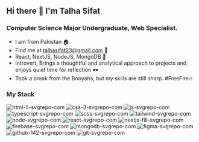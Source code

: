 ## Hi there 👋 I'm Talha Sifat
### Computer Science Major Undergraduate, Web Specialist.

- I am from Pakistan 🏠
- Find me at talhasifat23@gmail.com 📧
- React, NextJS, NodeJS, MongoDB 🌟
- Introvert, Brings a thoughtful and analytical approach to projects and enjoys quiet time for reflection 🕶
- Took a break from the Booyahs, but my skills are still sharp. #FreeFire🔥


### My Stack
![html-5-svgrepo-com](https://github.com/user-attachments/assets/72cac77e-bad6-4a36-86ab-cf096d31aeb2) ![css-3-svgrepo-com](https://github.com/user-attachments/assets/e5401687-3e78-4a9b-81af-a95ba6837d26) ![js-svgrepo-com](https://github.com/user-attachments/assets/1591001b-59fa-467b-a3c7-059a850f03f5) ![typescript-svgrepo-com](https://github.com/user-attachments/assets/729a1e12-63a7-4487-9e91-1513000656cb) ![scss-svgrepo-com](https://github.com/user-attachments/assets/0e95d3a4-4043-447b-a068-f50b019f9f91) ![tailwind-svgrepo-com](https://github.com/user-attachments/assets/912893d9-4ee8-4956-93f3-419c1267262f) ![node-svgrepo-com](https://github.com/user-attachments/assets/21918b81-5af0-4bb0-91c0-484b468827f0) ![react-svgrepo-com](https://github.com/user-attachments/assets/7ca24581-696f-4820-98e6-333a2ccd6d77) ![nextjs-fill-svgrepo-com](https://github.com/user-attachments/assets/682832de-6496-4e4f-9fbd-fe3ba98fa43f) ![firebase-svgrepo-com](https://github.com/user-attachments/assets/07036a68-2f7d-443f-9039-a33a23611b88) ![mongodb-svgrepo-com](https://github.com/user-attachments/assets/ea9010a2-bf24-4993-a689-eea6ce821476) ![figma-svgrepo-com](https://github.com/user-attachments/assets/d6bbee34-80c8-443e-b396-bc6151398664) ![github-142-svgrepo-com](https://github.com/user-attachments/assets/42e779fe-aedf-4c55-8b46-bf6d3deb1680) ![git-svgrepo-com](https://github.com/user-attachments/assets/15231a92-fc26-40b3-bdcf-8aa418896f30)


<!--
**TALHAA23/TALHAA23** is a ✨ _special_ ✨ repository because its `README.md` (this file) appears on your GitHub profile.

Here are some ideas to get you started:

- 🔭 I’m currently working on ...
- 🌱 I’m currently learning ...
- 👯 I’m looking to collaborate on ...
- 🤔 I’m looking for help with ...
- 💬 Ask me about ...
- 📫 How to reach me: ...
- 😄 Pronouns: ...
- ⚡ Fun fact: ...
-->

